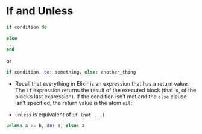 # If and Unless

```elixir
if condition do
...
else
...
end
```
or
```elixir
if condition, do: something, else: another_thing
```

- Recall that everything in Elixir is an expression that has a return value. The `if` expression returns the result of the executed block (that is, of the block’s last expression). If the condition isn’t met and the `else` clause isn’t specified, the return value is the atom `nil`:

- `unless` is equivalent of `if (not ...)`

```elixir
unless a >= b, do: b, else: a
```

